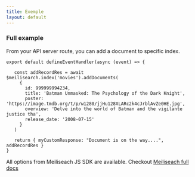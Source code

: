 ```yaml
---
title: Exemple
layout: default
---
```


### Full example

From your API server route, you can add a document to specific index.

```ts{}[server/api/myRoute]
export default defineEventHandler(async (event) => {

   const addRecordRes = await $meilisearch.index('movies').addDocuments(
     {
       id: 999999994234,
       title: 'Batman Unmasked: The Psychology of the Dark Knight',
       poster: 'https://image.tmdb.org/t/p/w1280/jjHu128XLARc2k4cJrblAvZe0HE.jpg',
       overview: 'Delve into the world of Batman and the vigilante justice tha',
       release_date: '2008-07-15'
     }
   )

   return { myCustomResponse: "Document is on the way....", addRecordRes }
}
```

All options from Meiliseach JS SDK are available.
Checkout [Meiliseach full docs](https://www.meilisearch.com/docs/reference/api/overview)
